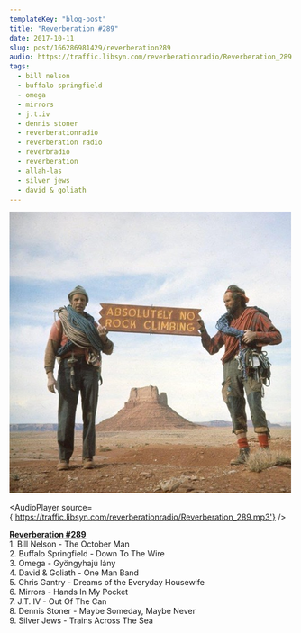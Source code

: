 ```yaml
---
templateKey: "blog-post"
title: "Reverberation #289"
date: 2017-10-11
slug: post/166286981429/reverberation289
audio: https://traffic.libsyn.com/reverberationradio/Reverberation_289.mp3
tags:
  - bill nelson
  - buffalo springfield
  - omega
  - mirrors
  - j.t.iv
  - dennis stoner
  - reverberationradio
  - reverberation radio
  - reverbradio
  - reverberation
  - allah-las
  - silver jews
  - david & goliath
---
```


![Reverberation #289](../images/f95ceea8aa8b49dfb9cd8ef0db43c29f589e31d6fa00aa6a4f6aa0138ae9fc8b.jpg)

<AudioPlayer source={'https://traffic.libsyn.com/reverberationradio/Reverberation_289.mp3'} />

<p><b><a href="https://traffic.libsyn.com/reverberationradio/Reverberation_289.mp3">Reverberation #289</a><br /></b>1. Bill Nelson - The October Man<br />2. Buffalo Springfield - Down To The Wire<br />3. Omega - Gy&ouml;ngyhaj&uacute; l&aacute;ny<br />4. David &amp; Goliath - One Man Band<br />5. Chris Gantry - Dreams of the Everyday Housewife<br />6. Mirrors - Hands In My Pocket<br />7. J.T. IV - Out Of The Can<br />8. Dennis Stoner - Maybe Someday, Maybe Never<br />9. Silver Jews - Trains Across The Sea</p>
